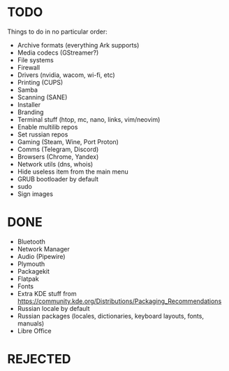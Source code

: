 # TODO

Things to do in no particular order:

- Archive formats (everything Ark supports)
- Media codecs (GStreamer?)
- File systems
- Firewall
- Drivers (nvidia, wacom, wi-fi, etc)
- Printing (CUPS)
- Samba
- Scanning (SANE)
- Installer
- Branding
- Terminal stuff (htop, mc, nano, links, vim/neovim)
- Enable multilib repos
- Set russian repos
- Gaming (Steam, Wine, Port Proton)
- Comms (Telegram, Discord)
- Browsers (Chrome, Yandex)
- Network utils (dns, whois)
- Hide useless item from the main menu
- GRUB bootloader by default
- sudo
- Sign images

# DONE

- Bluetooth
- Network Manager
- Audio (Pipewire)
- Plymouth
- Packagekit
- Flatpak
- Fonts
- Extra KDE stuff from https://community.kde.org/Distributions/Packaging_Recommendations
- Russian locale by default
- Russian packages (locales, dictionaries, keyboard layouts, fonts, manuals)
- Libre Office

# REJECTED
